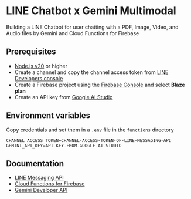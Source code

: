 # LINE Chatbot x Gemini Multimodal
Building a LINE Chatbot for user chatting with a PDF, Image, Video, and Audio files by Gemini and Cloud Functions for Firebase 

## Prerequisites
* [Node.js v20](https://nodejs.org) or higher
* Create a channel and copy the channel access token from [LINE Developers console](https://developers.line.biz/en/docs/messaging-api/getting-started/)
* Create a Firebase project using the [Firebase Console](https://console.firebase.google.com) and select <b>Blaze plan</b>
* Create an API key from [Google AI Studio](https://aistudio.google.com/app/apikey)

## Environment variables
Copy credentials and set them in a `.env` file in the `functions` directory
```
CHANNEL_ACCESS_TOKEN=CHANNEL-ACCESS-TOKEN-OF-LINE-MESSAGING-API
GEMINI_API_KEY=API-KEY-FROM-GOOGLE-AI-STUDIO
```

## Documentation
* [LINE Messaging API](https://developers.line.biz/en/docs/messaging-api/overview)
* [Cloud Functions for Firebase](https://firebase.google.com/docs/functions/get-started)
* [Gemini Developer API](https://ai.google.dev/gemini-api/docs/quickstart)
